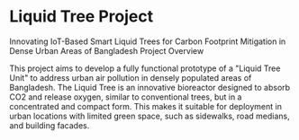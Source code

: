 
# Liquid Tree Project

Innovating IoT-Based Smart Liquid Trees for Carbon Footprint Mitigation in Dense Urban Areas of Bangladesh
Project Overview

This project aims to develop a fully functional prototype of a "Liquid Tree Unit" to address urban air pollution in densely populated areas of Bangladesh.  The Liquid Tree is an innovative bioreactor designed to absorb CO2 and release oxygen, similar to conventional trees, but in a concentrated and compact form.  This makes it suitable for deployment in urban locations with limited green space, such as sidewalks, road medians, and building facades.